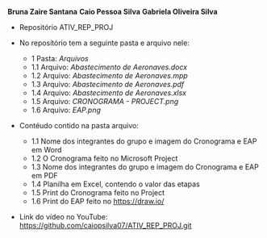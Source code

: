 **Bruna Zaire Santana**
**Caio Pessoa Silva**
**Gabriela Oliveira Silva**

* Repositório ATIV_REP_PROJ

* No reposítório tem a seguinte pasta e arquivo nele:
	* 1 Pasta: *Arquivos*
	* 1.1 Arquivo: *Abastecimento de Aeronaves.docx*
	* 1.2 Arquivo: *Abastecimento de Aeronaves.mpp*
	* 1.3 Arquivo: *Abastecimento de Aeronaves.pdf*
	* 1.4 Arquivo: *Abastecimento de Aeronaves.xlsx*
	* 1.5 Arquivo: *CRONOGRAMA - PROJECT.png*
	* 1.6 Arquivo: *EAP.png*
	

* Contéudo contido na pasta arquivo:
	* 1.1 Nome dos integrantes do grupo e imagem do Cronograma e EAP em Word
	* 1.2 O Cronograma feito no Microsoft Project
	* 1.3 Nome dos integrantes do grupo e imagem do Cronograma e EAP em PDF
	* 1.4 Planilha em Excel, contendo o valor das etapas
	* 1.5 Print do Cronograma feito no Project
	* 1.6 Print do EAP feito no https://draw.io/
	
* Link do vídeo no YouTube:
	https://github.com/caiopsilva07/ATIV_REP_PROJ.git
